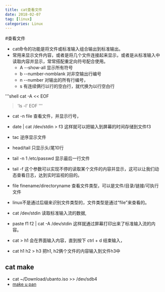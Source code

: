 ```yaml
---
title: cat查看文件
date: 2018-02-07
tag: [linux]
categories: Linux
---
```


#查看文件

- cat命令的功能是将文件或标准输入组合输出到标准输出。
- 常用来显示文件内容，或者是将几个文件连接起来显示，或者是从标准输入中读取内容并显示，常常搭配重定向符号配合使用。
	- A --show-all 显示所有符号
	- b --number-nomblank 对非空输出行编号
	- n --number 对输出的所有行编号，
	- s 有连续俩行以行的空白行，就代换为以行空白行

'''shell
cat -A << EOF
> 'ls -l'
> EOF
'''

- cat -n file 查看文件，并显示行号，
- date | cat /dev/stdin > f3  这样就可以把输入到屏幕的时间存储到文件f3
- tac 逆序显示文件

- head/tail 只显示头/尾10行
- tail -n 1 /etc/passwd 显示最后一行文件

- tail -f 这个参数可以实现不停的读取某个文件的内容并显示，这可以让我们动态查看日志，达到实时监视的目的。

- file finename/directoryname 查看文件类型，可以是文件/目录/链接/可执行文件

- linux不是通过后缀来识别文件类型的，文件类型是通过“file”来查看的。

- cat /dev/stdin  读取标准输入流的数据,

- paste f1 f2 | cat -A /dev/stdin 这样就通过屏幕打印出来了标准输入流的内容。
- cat > h1   会在界面输入内容，直到按下 ctrl + d   结束输入，
- cat h1 h2 > h3 把h1, h2俩个文件的内容输入到文件h3中

## cat make 
- cat ~/Download/ubanto.iso >> /dev/sdb4
- [make u pan](https://blog.csdn.net/longerzone/article/details/12941727)
